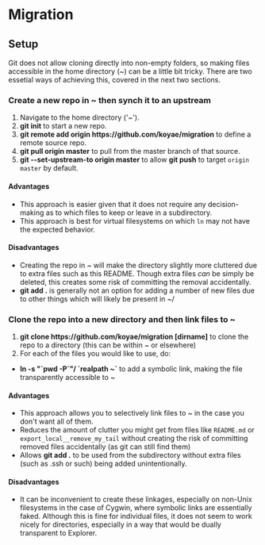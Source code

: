# Migration

## Setup

Git does not allow cloning directly into non-empty folders, so making files accessible in the home directory (~) can be a little bit tricky. There are two essetial ways of achieving this, covered in the next two sections.

### Create a new repo in ~ then synch it to an upstream

1. Navigate to the home directory ('~').
2. **git init** to start a new repo.
3. **git remote add origin ht<span>tps://</span>github.com/koyae/migration** to define a remote source repo. 
4. **git pull origin master** to pull from the master branch of that source.
5. **git --set-upstream-to origin master** to allow **git push** to target `origin master` by default.

#### Advantages

* This approach is easier given that it does not require any decision-making as to which files to keep or leave in a subdirectory.
* This approach is best for virtual filesystems on which `ln` may not have the expected behavior.

#### Disadvantages

* Creating the repo in ~ will make the directory slightly more cluttered due to extra files such as this README. Though extra files *can* be simply be deleted, this creates some risk of committing the removal accidentally.
* **git add .** is generally not an option for adding a number of new files due to other things which will likely be present in ~/
 
### Clone the repo into a new directory and then link files to ~

1. **git clone ht<span>tps://</span>github.com/koyae/migration [dirname]** to clone the repo to a directory (this can be within ~ or elsewhere)
2. For each of the files you would like to use, do:
  * **ln -s "\`pwd -P\`"/<file> \`realpath ~`** to add a symbolic link, making the file transparently accessible to ~

#### Advantages

* This approach allows you to selectively link files to ~ in the case you don't want all of them. 
* Reduces the amount of clutter you might get from files like `README.md` or `export_local__remove_my_tail` without creating the risk of committing removed files accidentally (as git can still find them)
* Allows **git add .** to be used from the subdirectory without extra files (such as .ssh or such) being added unintentionally.

#### Disadvantages

* It can be inconvenient to create these linkages, especially on non-Unix filesystems in the case of Cygwin, where symbolic links are essentially faked. Although this is fine for individual files, it does not seem to work nicely for directories, especially in a way that would be dually transparent to Explorer.
